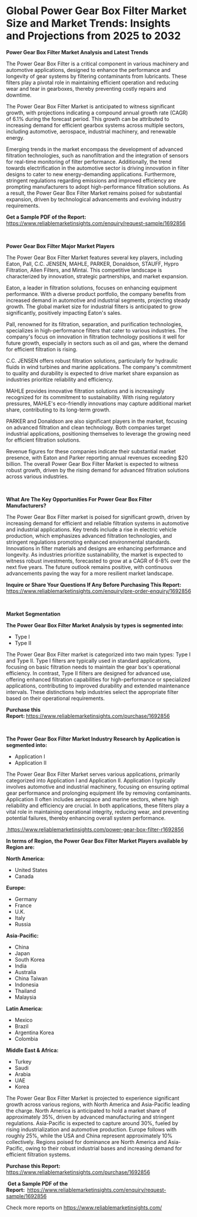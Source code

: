 <p><h1>Global Power Gear Box Filter Market Size and Market Trends: Insights and Projections from 2025 to 2032</h1></p><p><strong>Power Gear Box Filter Market Analysis and Latest Trends</strong></p>
<p><p>The Power Gear Box Filter is a critical component in various machinery and automotive applications, designed to enhance the performance and longevity of gear systems by filtering contaminants from lubricants. These filters play a pivotal role in maintaining efficient operation and reducing wear and tear in gearboxes, thereby preventing costly repairs and downtime.</p><p>The Power Gear Box Filter Market is anticipated to witness significant growth, with projections indicating a compound annual growth rate (CAGR) of 6.1% during the forecast period. This growth can be attributed to increasing demand for efficient gearbox systems across multiple sectors, including automotive, aerospace, industrial machinery, and renewable energy.</p><p>Emerging trends in the market encompass the development of advanced filtration technologies, such as nanofiltration and the integration of sensors for real-time monitoring of filter performance. Additionally, the trend towards electrification in the automotive sector is driving innovation in filter designs to cater to new energy-demanding applications. Furthermore, stringent regulations regarding emissions and improved efficiency are prompting manufacturers to adopt high-performance filtration solutions. As a result, the Power Gear Box Filter Market remains poised for substantial expansion, driven by technological advancements and evolving industry requirements.</p></p>
<p><strong>Get a Sample PDF of the Report:&nbsp;</strong> <a href="https://www.reliablemarketinsights.com/enquiry/request-sample/1692856?utm_campaign=1938&utm_medium=2&utm_source=Github&utm_content=ia&utm_term=08012025&utm_id=power-gear-box-filter">https://www.reliablemarketinsights.com/enquiry/request-sample/1692856</a></p>
<p>&nbsp;</p>
<p><strong>Power Gear Box Filter Major Market Players</strong></p>
<p><p>The Power Gear Box Filter Market features several key players, including Eaton, Pall, C.C. JENSEN, MAHLE, PARKER, Donaldson, STAUFF, Hypro Filtration, Allen Filters, and Mintai. This competitive landscape is characterized by innovation, strategic partnerships, and market expansion.</p><p>Eaton, a leader in filtration solutions, focuses on enhancing equipment performance. With a diverse product portfolio, the company benefits from increased demand in automotive and industrial segments, projecting steady growth. The global market size for industrial filters is anticipated to grow significantly, positively impacting Eaton's sales.</p><p>Pall, renowned for its filtration, separation, and purification technologies, specializes in high-performance filters that cater to various industries. The company's focus on innovation in filtration technology positions it well for future growth, especially in sectors such as oil and gas, where the demand for efficient filtration is rising. </p><p>C.C. JENSEN offers robust filtration solutions, particularly for hydraulic fluids in wind turbines and marine applications. The company's commitment to quality and durability is expected to drive market share expansion as industries prioritize reliability and efficiency.</p><p>MAHLE provides innovative filtration solutions and is increasingly recognized for its commitment to sustainability. With rising regulatory pressures, MAHLE's eco-friendly innovations may capture additional market share, contributing to its long-term growth.</p><p>PARKER and Donaldson are also significant players in the market, focusing on advanced filtration and clean technology. Both companies target industrial applications, positioning themselves to leverage the growing need for efficient filtration solutions.</p><p>Revenue figures for these companies indicate their substantial market presence, with Eaton and Parker reporting annual revenues exceeding $20 billion. The overall Power Gear Box Filter Market is expected to witness robust growth, driven by the rising demand for advanced filtration solutions across various industries.</p></p>
<p>&nbsp;</p>
<p><strong>What Are The Key Opportunities For Power Gear Box Filter Manufacturers?</strong></p>
<p><p>The Power Gear Box Filter market is poised for significant growth, driven by increasing demand for efficient and reliable filtration systems in automotive and industrial applications. Key trends include a rise in electric vehicle production, which emphasizes advanced filtration technologies, and stringent regulations promoting enhanced environmental standards. Innovations in filter materials and designs are enhancing performance and longevity. As industries prioritize sustainability, the market is expected to witness robust investments, forecasted to grow at a CAGR of 6-8% over the next five years. The future outlook remains positive, with continuous advancements paving the way for a more resilient market landscape.</p></p>
<p><strong>Inquire or Share Your Questions If Any Before Purchasing This Report:</strong> <a href="https://www.reliablemarketinsights.com/enquiry/pre-order-enquiry/1692856?utm_campaign=1938&utm_medium=2&utm_source=Github&utm_content=ia&utm_term=08012025&utm_id=power-gear-box-filter">https://www.reliablemarketinsights.com/enquiry/pre-order-enquiry/1692856</a></p>
<p>&nbsp;</p>
<p><strong>Market Segmentation</strong></p>
<p><strong>The Power Gear Box Filter Market Analysis by types is segmented into:</strong></p>
<p><ul><li>Type I</li><li>Type II</li></ul></p>
<p><p>The Power Gear Box Filter market is categorized into two main types: Type I and Type II. Type I filters are typically used in standard applications, focusing on basic filtration needs to maintain the gear box's operational efficiency. In contrast, Type II filters are designed for advanced use, offering enhanced filtration capabilities for high-performance or specialized applications, contributing to improved durability and extended maintenance intervals. These distinctions help industries select the appropriate filter based on their operational requirements.</p></p>
<p><strong>Purchase this Report:&nbsp;</strong><a href="https://www.reliablemarketinsights.com/purchase/1692856?utm_campaign=1938&utm_medium=2&utm_source=Github&utm_content=ia&utm_term=08012025&utm_id=power-gear-box-filter">https://www.reliablemarketinsights.com/purchase/1692856</a></p>
<p>&nbsp;</p>
<p><strong>The Power Gear Box Filter Market Industry Research by Application is segmented into:</strong></p>
<p><ul><li>Application I</li><li>Application II</li></ul></p>
<p><p>The Power Gear Box Filter Market serves various applications, primarily categorized into Application I and Application II. Application I typically involves automotive and industrial machinery, focusing on ensuring optimal gear performance and prolonging equipment life by removing contaminants. Application II often includes aerospace and marine sectors, where high reliability and efficiency are crucial. In both applications, these filters play a vital role in maintaining operational integrity, reducing wear, and preventing potential failures, thereby enhancing overall system performance.</p></p>
<p><a href="https://www.reliablemarketinsights.com/power-gear-box-filter-r1692856?utm_campaign=1938&utm_medium=2&utm_source=Github&utm_content=ia&utm_term=08012025&utm_id=power-gear-box-filter">&nbsp;https://www.reliablemarketinsights.com/power-gear-box-filter-r1692856</a></p>
<p><strong>In terms of Region, the Power Gear Box Filter Market Players available by Region are:</strong></p>
<p>
    <p> <strong> North America: </strong>
        <ul>
            <li>United States</li>
            <li>Canada</li>
        </ul>
        </p> 
    <p> <strong> Europe: </strong>
        <ul>
            <li>Germany</li>
            <li>France</li>
            <li>U.K.</li>
            <li>Italy</li>
            <li>Russia</li>
        </ul>
        </p> 
    <p> <strong> Asia-Pacific: </strong>
        <ul>
            <li>China</li>
            <li>Japan</li>
            <li>South Korea</li>
            <li>India</li>
            <li>Australia</li>
            <li>China Taiwan</li>
            <li>Indonesia</li>
            <li>Thailand</li>
            <li>Malaysia</li>
        </ul>
        </p> 
    <p> <strong> Latin America: </strong>
        <ul>
            <li>Mexico</li>
            <li>Brazil</li>
            <li>Argentina Korea</li>
            <li>Colombia</li>
        </ul>
        </p> 
    <p> <strong> Middle East & Africa: </strong>
        <ul>
            <li>Turkey</li>
            <li>Saudi</li>
            <li>Arabia</li>
            <li>UAE</li>
            <li>Korea</li>
        </ul>
    </p>
    </p>
<p><p>The Power Gear Box Filter Market is projected to experience significant growth across various regions, with North America and Asia-Pacific leading the charge. North America is anticipated to hold a market share of approximately 35%, driven by advanced manufacturing and stringent regulations. Asia-Pacific is expected to capture around 30%, fueled by rising industrialization and automotive production. Europe follows with roughly 25%, while the USA and China represent approximately 10% collectively. Regions poised for dominance are North America and Asia-Pacific, owing to their robust industrial bases and increasing demand for efficient filtration systems.</p></p>
<p><strong>Purchase this Report: </strong><a href="https://www.reliablemarketinsights.com/purchase/1692856?utm_campaign=1938&utm_medium=2&utm_source=Github&utm_content=ia&utm_term=08012025&utm_id=power-gear-box-filter">https://www.reliablemarketinsights.com/purchase/1692856</a></p>
<p>&nbsp;<strong>Get a Sample PDF of the Report:&nbsp;&nbsp;</strong><a href="https://www.reliablemarketinsights.com/enquiry/request-sample/1692856?utm_campaign=1938&utm_medium=2&utm_source=Github&utm_content=ia&utm_term=08012025&utm_id=power-gear-box-filter">https://www.reliablemarketinsights.com/enquiry/request-sample/1692856</a></p>
<p><strong></strong></p>
<p>Check more reports on <a href="https://www.reliablemarketinsights.com/?utm_campaign=1938&utm_medium=2&utm_source=Github&utm_content=ia&utm_term=08012025&utm_id=power-gear-box-filter">https://www.reliablemarketinsights.com/</a></p>